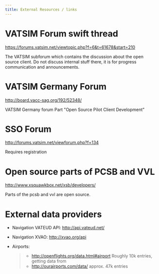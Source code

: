 ```yaml
---
title: External Resources / links
---
```


VATSIM Forum swift thread
=========================

<https://forums.vatsim.net/viewtopic.php?f=6&t=61678&start=210>

The VATSIM subforum which contains the discussion about the open source
client. Do not discuss internal stuff there, it is for progress
communication and announcements.

VATSIM Germany Forum
====================

<http://board.vacc-sag.org/192/52348/>

VATSIM Germany forum Part \"Open Source Pilot Client Development\"

SSO Forum
=========

<http://forums.vatsim.net/viewforum.php?f=134>

Requires registration

Open source parts of PCSB and VVL
=================================

<http://www.xsquawkbox.net/xsb/developers/>

Parts of the pcsb and vvl are open source.

External data providers
=======================

-   Navigation VATEUD API: <http://api.vateud.net/>

-   Navigation XVAO: <http://xvao.org/api>

-   Airports:

    > -   <http://openflights.org/data.html#airport> Roughly 10k
    >     entries, getting data from
    > -   <http://ourairports.com/data/> approx. 47k entries
